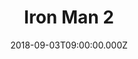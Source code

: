 ---
title: "Iron Man 2"
year: 2010
date: 2018-09-03T09:00:00.000Z
permalink: /almanac/movies/2018-09-03-iron-man-2/index.html
rating: 3
tmdbid: 10138
---